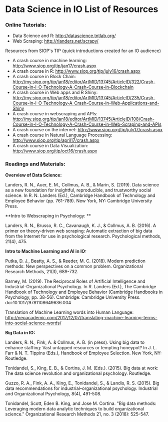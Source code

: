 # Data Science in IO List of Resources

### Online Tutorials:

* Data Science and R: http://datascience.tntlab.org/
* Web Scraping: http://rlanders.net/scrapy/

Resources from SIOP's TIP (quick introductions created for an IO audience)
* A crash course in machine learning: http://www.siop.org/tip/jan17/crash.aspx
* A crash course in R: http://www.siop.org/tip/july16/crash.aspx
* A crash course in Block Chain: http://my.siop.org/tip/jan18/editor/ArtMID/13745/ArticleID/322/Crash-Course-in-I-O-Technology-A-Crash-Course-in-Blockchain
* A crash course in Web apps and R Shiny: http://my.siop.org/tip/jan18/editor/ArtMID/13745/ArticleID/235/Crash-Course-in-I-O-Technology-A-Crash-Course-in-Web-Applications-and-Shiny
* A crash course in webscraping and APIs: http://my.siop.org/tip/jan18/editor/ArtMID/13745/ArticleID/108/Crash-Course-in-I-O-Technology-A-Crash-Course-in-Web-Scraping-and-APIs
* A crash course on the internet: http://www.siop.org/tip/july17/crash.aspx
* A crash course in Natural Language Processing: http://www.siop.org/tip/april17/crash.aspx
* A crash course in Data Visualization: http://www.siop.org/tip/oct16/crash.aspx

### Readings and Materials:

**Overview of Data Science:**

Landers, R. N., Auer, E. M., Collmus, A. B., & Marin, S. (2019). Data science as a new foundation
for insightful, reproducible, and trustworthy social science. In R. N. Landers (Ed.), Cambridge
Handbook of Technology and Employee Behavior (pp. 761-789). New York, NY: Cambridge
University Press.

**Intro to Webscraping in Psychology: **

Landers, R. N., Brusso, R. C., Cavanaugh, K. J., & Collmus, A. B. (2016). A primer on theory-driven web scraping: Automatic extraction of big data from the Internet for use in psychological research. Psychological methods, 21(4), 475.

**Intro to Machine Learning and AI in IO:**

Putka, D. J., Beatty, A. S., & Reeder, M. C. (2018). Modern prediction methods: New perspectives on a common problem. Organizational Research Methods, 21(3), 689-732.

Barney, M. (2019). The Reciprocal Roles of Artificial Intelligence and Industrial-Organizational Psychology. In R. Landers (Ed.), The Cambridge Handbook of Technology and Employee Behavior (Cambridge Handbooks in Psychology, pp. 38-56). Cambridge: Cambridge University Press. doi:10.1017/9781108649636.004

Translation of Machine Learning words into Human Language:
http://neoacademic.com/2017/12/07/translating-machine-learning-terms-into-social-science-words/

**Big Data in IO:**

Landers, R. N., Fink, A. & Collmus, A. B. (in press). Using big data to enhance staffing: Vast untapped resources or tempting honeypot? In J. L. Farr & N. T. Tippins (Eds.), Handbook of Employee Selection. New York, NY: Routledge.

Tonidandel, S., King, E. B., & Cortina, J. M. (Eds.). (2015). Big data at work: The data science revolution and organizational psychology. Routledge.

Guzzo, R. A., Fink, A. A., King, E., Tonidandel, S., & Landis, R. S. (2015). Big data recommendations for industrial–organizational psychology. Industrial and Organizational Psychology, 8(4), 491-508.

Tonidandel, Scott, Eden B. King, and Jose M. Cortina. "Big data methods: Leveraging modern data analytic techniques to build organizational science." Organizational Research Methods 21, no. 3 (2018): 525-547.


